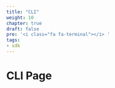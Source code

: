 ```yaml
---
title: "CLI"
weight: 10
chapter: true
draft: false
pre: '<i class="fa fa-terminal"></i> '
tags:
- sdk
---
```


# CLI Page